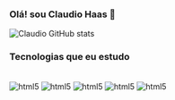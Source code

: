 ### Olá! sou Claudio Haas 🤝

![Claudio GitHub stats](https://github-readme-stats.vercel.app/api?username=lchaasf&show_icons=true&theme=dracula)


### Tecnologias que eu estudo
<div style="display: inline_block"><br/>
  <img align="center" alt="html5" src= "https://img.shields.io/badge/HTML5-E34F26?style=for-the-badge&logo=html5&logoColor=white"/ >
  <img align="center" alt="html5" src= "https://img.shields.io/badge/CSS3-1572B6?style=for-the-badge&logo=css3&logoColor=white"/>
  <img align="center" alt="html5" src= "https://img.shields.io/badge/JavaScript-F7DF1E?style=for-the-badge&logo=javascript&logoColor=black"/ >
  <img align="center" alt="html5" src= "https://img.shields.io/badge/Java-ED8B00?style=for-the-badge&logo=java&logoColor=white"/ >
  <img align="center" alt="html5" src= "https://img.shields.io/badge/Python-3776AB?style=for-the-badge&logo=python&logoColor=white"/ >
</div>
